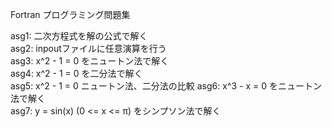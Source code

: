 Fortran プログラミング問題集

asg1: 二次方程式を解の公式で解く  
asg2: inpoutファイルに任意演算を行う  
asg3: x^2 - 1 = 0 をニュートン法で解く  
asg4: x^2 - 1 = 0 を二分法で解く  
asg5: x^2 - 1 = 0 ニュートン法、二分法の比較 
asg6: x^3 - x = 0 をニュートン法で解く  
asg7: y = sin(x) (0 <= x <= π) をシンプソン法で解く  

